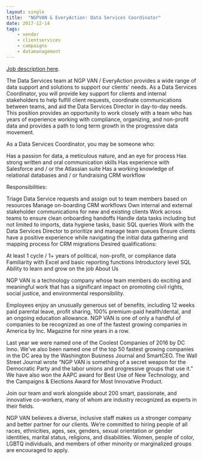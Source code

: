 ```yaml
---
layout: single
title:  "NGPVAN & EveryAction: Data Services Coordinator"
date: 2017-12-14
tags: 
    - vendor
    - clientservices
    - campaigns
    - datamanagement
---
```


[Job description here](https://ngpvan.applytojob.com/apply/YxTwoMKDpB).

The Data Services team at NGP VAN / EveryAction provides a wide range of data support and solutions to support our clients' needs. As a Data Services Coordinator, you will provide key support for clients and internal stakeholders to help fulfill client requests, coordinate communications between teams, and aid the Data Services Director in day-to-day needs. This position provides an opportunity to work closely with a team who has years of experience working with compliance, organizing, and non-profit data and provides a path to long term growth in the progressive data movement. 

 

As a Data Services Coordinator, you may be someone who:

Has a passion for data, a meticulous nature, and an eye for process
Has strong written and oral communication skills
Has experience with Salesforce and / or the Atlassian suite
Has a working knowledge of relational databases and / or fundraising CRM workflow​
 

Responsibilities:

Triage Data Service requests and assign out to team members based on resources 
Manage on-boarding CRM workflows
Own internal and external stakeholder communications for new and existing clients
Work across teams to ensure clean onboarding handoffs 
Handle data tasks including but not limited to imports, data hygiene tasks, basic SQL queries 
Work with the Data Services Director to prioritize and manage team queues 
Ensure clients have a positive experience while navigating the initial data gathering and mapping process for CRM migrations
Desired qualifications:

At least 1 cycle / 1+ years of political, non-profit, or compliance data
Familiarity with Excel and basic reporting functions
Introductory level SQL
Ability to learn and grow on the job
About Us

NGP VAN is a technology company whose team members do exciting and meaningful work that has a significant impact on promoting civil rights, social justice, and environmental responsibility.

Employees enjoy an unusually generous set of benefits, including 12 weeks paid parental leave, profit sharing, 100% premium-paid health/dental, and an ongoing education allowance. NGP VAN is one of only a handful of companies to be recognized as one of the fastest growing companies in America by Inc. Magazine for nine years in a row.

Last year we were named one of the Coolest Companies of 2016 by DC Inno. We've also been named one of the top 50 fastest growing companies in the DC area by the Washington Business Journal and SmartCEO. The Wall Street Journal wrote “NGP VAN is something of a secret weapon for the Democratic Party and the labor unions and progressive groups that use it.” We have also won the AAPC award for Best Use of New Technology, and the Campaigns & Elections Award for Most Innovative Product.

Join our team and work alongside about 200 smart, passionate, and innovative co-workers, many of whom are industry recognized as experts in their fields.

NGP VAN believes a diverse, inclusive staff makes us a stronger company and better partner for our clients. We’re committed to hiring people of all races, ethnicities, ages, sex, genders, sexual orientation or gender identities, marital status, religions, and disabilities. Women, people of color, LGBTQ individuals, and members of other minority or marginalized groups are encouraged to apply.
